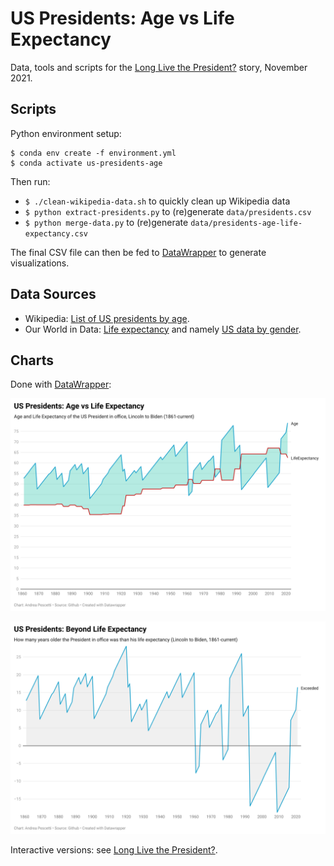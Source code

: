 # US Presidents: Age vs Life Expectancy

Data, tools and scripts for the [Long Live the President?](https://medium.com/@pescetti/long-live-the-president-2f82d31adbfc)
story, November 2021.

## Scripts

Python environment setup:
```
$ conda env create -f environment.yml
$ conda activate us-presidents-age
```

Then run:
- `$ ./clean-wikipedia-data.sh` to quickly clean up Wikipedia data
- `$ python extract-presidents.py` to (re)generate `data/presidents.csv`
- `$ python merge-data.py` to (re)generate `data/presidents-age-life-expectancy.csv`

The final CSV file can then be fed to [DataWrapper](https://datawrapper.de) to generate visualizations.

## Data Sources

- Wikipedia: [List of US presidents by age](https://en.wikipedia.org/wiki/List_of_presidents_of_the_United_States_by_age).
- Our World in Data: [Life expectancy](https://ourworldindata.org/life-expectancy) and namely [US data by gender](https://ourworldindata.org/grapher/life-expectation-at-birth-by-sex?country=~USA).

## Charts

Done with [DataWrapper](https://datawrapper.de):

![alt text](images/chart-1.png)

![alt text](images/chart-2.png)

Interactive versions: see [Long Live the President?](https://medium.com/@pescetti/long-live-the-president-2f82d31adbfc).
